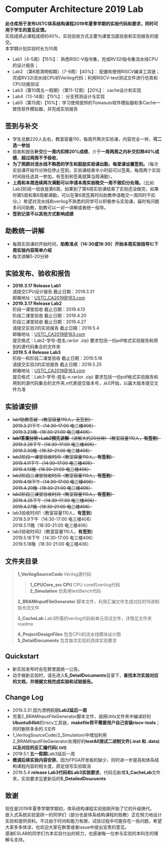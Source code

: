 Computer Architecture 2019 Lab
=====================
**此仓库用于发布USTC体系结构课程2019年夏季学期的实验代码和要求，同时可用于学生的意见反馈。**  
实验成绩占课程成绩的40%，实验验收方式主要为课堂当面验收和实验报告的提交。  
本学期计划实验时长为10周  

* Lab1（4-5周）【15%】： 熟悉RISC-V指令集，完成RV32I指令集流水线CPU的设计报告；
* Lab2 （第6周清明假期）（7-9周）【40%】： 配置和使用RISCV编译工具链；完成RV32I流水线CPU的Verilog代码；利用RISCV-test测试文件进行仿真和CPU功能验证
* Lab3（第10周五一假期）（第11-12周）【20%】： cache设计和实现
* Lab4（13-14周）【15%】： 分支预测设计与实现
* Lab5（第15周）【10%】：学习使用提供的Tomasulo软件模拟器和多Cache一致性软件模拟器，并完成实验报告

## 签到与补交
* 学生总数220人左右，教室容量110，每周开两次实验课，内容完全一样，**可二选一参加**  
* 验收和报告**补交**在**一周内扣除20%成绩**，介于**一周两周之内补交扣除40%成绩**，**超过两周不予验收**。  
* **为了照顾对流水线不熟悉的学生和鼓励实验课出勤，每堂课设置签到。**（每次实验课开始15分钟后停止签到，实验课结束半小时前可以签离，每周两个实验时间段任选其一参加，有签到和签离就算当周满勤）。  
* **上周和本周连续两次满勤可以申请本周实验晚交一周不做扣分处理。**（比如Lab2阶段一验收是第6周，如果到了第6周实验课结束了实验还没做完，如果你第5周和第6周都满勤，可以在第6周签离时向助教申请晚交一周同时不扣分。）希望对流水线和verilog不熟悉的同学可以积极参与实验课，届时有问题多问问助教，助教可以一对一讲解或者统一指导。  
* **签到记录不以其他方式影响成绩**

## 助教统一讲解
* 每周实验课的开始时间，**助教准点（14:30或18:30）**开始**本周实验指导**和**下周实验内容简单介绍**  
* 每次讲解5-20分钟

## 实验发布、验收和报告
* **2019.3.17 Release Lab1**  
请提交CPU设计报告 截止日期：2019.3.31  
邮箱地址：USTC_CA2019@163.com  
* **2019.3.17 Release Lab2**  
阶段一课堂验收 截止日期：2019.4.13  
阶段二课堂验收 截止日期：2019.4.20  
阶段三课堂验收 截止日期：2019.4.27  
请提交实验2的实验报告 截止日期：2019.5.4  
邮箱地址：USTC_CA2019@163.com  
提交格式：Lab2-学号-姓名.rar(or .zip) 要求包括一份pdf格式实验报告和用到的源代码集合的文件夹 
* **2019.5.4 Release Lab3**   
阶段一和阶段二课堂验收 截止日期：2019.5.18    
请提交实验2的实验报告 截止日期：2019.5.25  
邮箱地址：USTC_CA2019@163.com  
提交格式：Lab3-学号-姓名-n.rar(or .zip) 要求包括一份pdf格式实验报告和用到的源代码集合的文件夹,n代表提交版本号，从0开始，以最大版本提交文件为准

## 实验课安排
* ~~lab1助教答疑 （教室容量110人，无签到）~~  
~~2019.3.21下午（14:30-17:00 电三楼406）~~  
~~2019.3.23晚（18:30-21:00 电三楼406）~~  
* ~~**lab1答案分析+Lab2预先讲解**（讲解大约20分钟）（教室容量110人，**有签到**）~~  
~~2019.3.28下午（14:30-17:00 电三楼406）~~  
~~2019.3.30晚（18:30-21:00 电三楼406）~~  
* ~~lab2阶段一课堂验收时间（教室容量110人，**有签到**）~~  
~~2019.4.11下午（14:30-17:00 电三楼406）~~  
~~2019.4.13晚（18:30-21:00 电三楼406）~~  
* ~~lab2阶段二课堂验收时间（教室容量110人，**有签到**）~~  
~~2019.4.18下午（14:30-17:00 电三楼406）~~  
~~2019.4.20晚（18:30-21:00 电三楼406）~~  
* ~~lab2阶段三课堂验收时间（教室容量110人，**有签到**）~~  
~~2019.4.25下午（14:30-17:00 电三楼406）~~  
~~2019.4.27晚（18:30-21:00 电三楼406）~~  
* lab3验收时间1（教室容量110人，**有签到**）  
2019.5.9下午（14:30-17:00 电三楼406）  
2019.5.11晚（18:30-21:00 电三楼406）  
* lab3验收时间2（教室容量110人，**有签到**）  
  2019.5.16下午（14:30-17:00 电三楼406）  
  2019.5.18晚（18:30-21:00 电三楼406）  

## 文件夹目录
>**1_VerilogSourceCode** Verilog源代码  
>
>>**1_CPUCore_src CPU** CPU core的verilog代码  
>>**2_Simulation** 仿真用testBench代码  
>
>**2_BRAMInputFileGenerator** 脚本文件，利用汇编文件生成对应的16进制指令流文件
>
>**3_CacheLab** Lab3所需的verilog代码和单元测试文件，详情见文件夹readme 
>
>**4_ProjectDesignFiles** 包含CPU的流水线模块设计图  
>**5_DetailDocuments** 包含每次实验的具体实验要求  

## Quickstart
* 新实验发布时会在群里面统一公告。  
* 动手做新实验时，请先进入**5_DetailDocuments**目录下，**查找本次实验对应的文档，并根据文档完成实验和试验报告。**  

## Change Log
* 2019.3.31 因为清明假期**Lab2延后一周**
* 完善2_BRAMInputFileGenerator脚本文件，调用Utils文件夹中编译好的**Ubuntu64bit**的riscv工具链，**makefile将不需要用户自己安装riscv-tools**；同时删除多余的.S文件
* 1_VerilogSourceCode/2_Simulation/中增加利用2_BRAMInputFileGenerator处理好的**testAll测试二进制文件(.inst 和 .data)以及对应的反汇编代码(.txt)**
* 2019.5.1 **五一假期**Lab3延后一周
* **微调后续实验内容安排**。因为FPGA开发板的缺少，同时进一步提高和体系结构课程内容的相关度，原定烧写实验取消
* 2019.5.4 **release Lab3代码和Lab3实验要求**，代码见新增**3_CacheLab**文件夹，实验要求见更新后的**5_DetailedDoucuents**

## 致谢
现在是2019年夏季学期学期初，体系结构课程实验刚刚开始了它的升级换代。  
嵌入式系统实验室研一的同学们（部分也是体系结构课程的助教）正在努力地设计实验和提供资料。不过由于时间和能力有限，试验过程中可能存在一些问题，希望大家多多体谅，也欢迎大家在群里或者issue中提出宝贵的意见。  
感谢ESLAB的同学们为本实验付出的努力，也感谢每一位参与实验的本科生的理解与支持。  